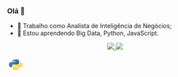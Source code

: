 ### Olá 👋

- 🔭 Trabalho como Analista de Inteligência de Negócios;
- 🌱 Estou aprendendo Big Data, Python, JavaScript.

<div align="center">
  <a href="https://github.com/rafaballerini">
  <img height="180em" src="https://github-readme-stats.vercel.app/api?username=ManoelAugustoOliveira&show_icons=true&theme=dark&include_all_commits=true&count_private=true"/>
  <img height="180em" src="https://github-readme-stats.vercel.app/api/top-langs/?username=ManoelAugustoOliveira&layout=compact&langs_count=7&theme=dark"/>
</div>
<div style="display: inline_block"><br>
  <img align="center" alt="Mano-Python" height="30" width="40" src="https://raw.githubusercontent.com/devicons/devicon/master/icons/python/python-original.svg">
</div>
